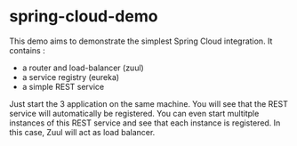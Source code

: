# spring-cloud-demo
This demo aims to demonstrate the simplest Spring Cloud integration. It contains :
- a router and load-balancer (zuul)
- a service registry (eureka)
- a simple REST service

Just start the 3 application on the same machine. You will see that the REST service will automatically be registered.
You can even start multitple instances of this REST service and see that each instance is registered. In this case, Zuul will
act as load balancer.
